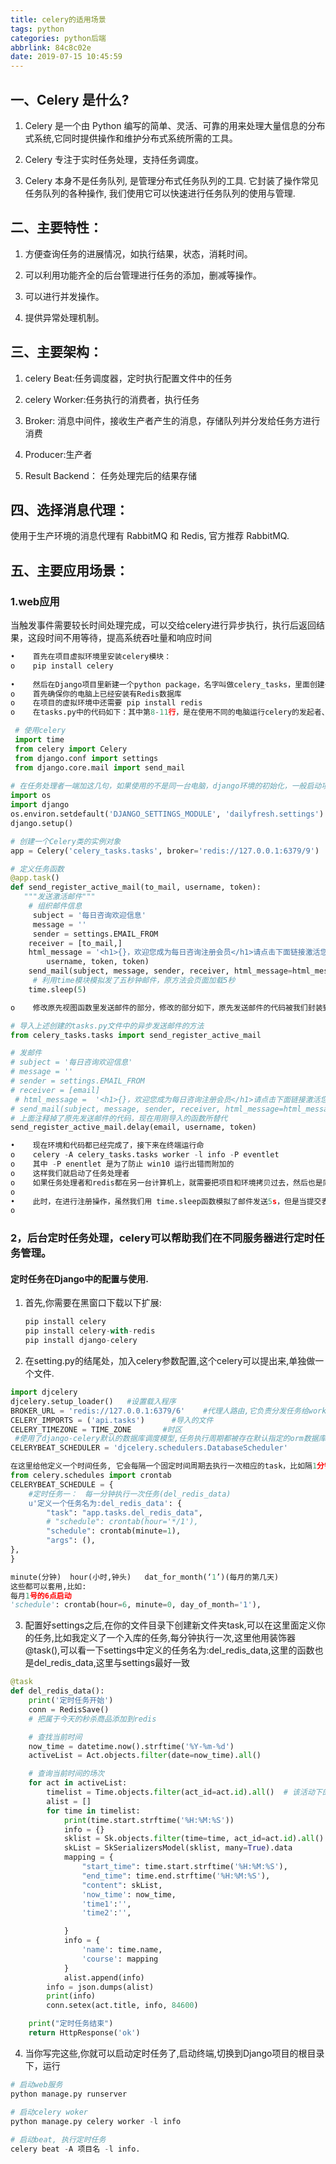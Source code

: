 ```yaml
---
title: celery的适用场景
tags: python
categories: python后端
abbrlink: 84c8c02e
date: 2019-07-15 10:45:59
---
```


一、Celery 是什么?
---
1. Celery 是一个由 Python 编写的简单、灵活、可靠的用来处理大量信息的分布式系统,它同时提供操作和维护分布式系统所需的工具。

2. Celery 专注于实时任务处理，支持任务调度。

3. Celery 本身不是任务队列, 是管理分布式任务队列的工具. 它封装了操作常见任务队列的各种操作, 我们使用它可以快速进行任务队列的使用与管理.

二、主要特性：
---
1. 方便查询任务的进展情况，如执行结果，状态，消耗时间。

2. 可以利用功能齐全的后台管理进行任务的添加，删减等操作。

3. 可以进行并发操作。

4. 提供异常处理机制。

三、主要架构：
---
1. celery Beat:任务调度器，定时执行配置文件中的任务

2. celery Worker:任务执行的消费者，执行任务

3. Broker: 消息中间件，接收生产者产生的消息，存储队列并分发给任务方进行消费

4. Producer:生产者

5. Result Backend： 任务处理完后的结果存储

四、选择消息代理：
---

使用于生产环境的消息代理有 RabbitMQ 和 Redis, 官方推荐 RabbitMQ.





五、主要应用场景：
---
### 1.web应用
当触发事件需要较长时间处理完成，可以交给celery进行异步执行，执行后返回结果，这段时间不用等待，提高系统吞吐量和响应时间
```python
•    首先在项目虚拟环境里安装celery模块： 
o    pip install celery
　
•    然后在Django项目里新建一个python package，名字叫做celery_tasks，里面创建一个python文件tasks.py
o    首先确保你的电脑上已经安装有Redis数据库
o    在项目的虚拟环境中还需要 pip install redis
o    在tasks.py中的代码如下：其中第8-11行，是在使用不同的电脑运行celery的发起者、中间人、中间人时所需要用到的，这里我都是在一台电脑上运行，所以完全可以不写

 # 使用celery
 import time
 from celery import Celery
 from django.conf import settings
 from django.core.mail import send_mail
  
# 在任务处理者一端加这几句，如果使用的不是同一台电脑，django环境的初始化，一般启动项目的一端不需要加
import os
import django
os.environ.setdefault('DJANGO_SETTINGS_MODULE', 'dailyfresh.settings')
django.setup()

# 创建一个Celery类的实例对象
app = Celery('celery_tasks.tasks', broker='redis://127.0.0.1:6379/9')

# 定义任务函数
@app.task()
def send_register_active_mail(to_mail, username, token):
   """发送激活邮件"""
    # 组织邮件信息
     subject = '每日咨询欢迎信息'
     message = ''
     sender = settings.EMAIL_FROM
    receiver = [to_mail,]
    html_message = '<h1>{}，欢迎您成为每日咨询注册会员</h1>请点击下面链接激活您的用户<br><a href="http:127.0.0.1:8000/user/active/{}">http:127.0.0.1:8000/user/active/{}</a>'.format(
        username, token, token)
    send_mail(subject, message, sender, receiver, html_message=html_message)
     # 利用time模块模拟发了五秒钟邮件，原方法会页面加载5秒
    time.sleep(5)

o    修改原先视图函数里发送邮件的部分，修改的部分如下，原先发送邮件的代码被我们封装到了tasks.py文件中的send_register_active_mail函数中

# 导入上述创建的tasks.py文件中的异步发送邮件的方法
from celery_tasks.tasks import send_register_active_mail

# 发邮件
# subject = '每日咨询欢迎信息'
# message = ''
# sender = settings.EMAIL_FROM
# receiver = [email]
 # html_message =  '<h1>{}，欢迎您成为每日咨询注册会员</h1>请点击下面链接激活您的用户<br><a href="http:127.0.0.1:8000/user/active/{}">http:127.0.0.1:8000/user/active/{}</a>'.format(username, token, token)
# send_mail(subject, message, sender, receiver, html_message=html_message)
# 上面注释掉了原先发送邮件的代码，现在用刚导入的函数所替代
send_register_active_mail.delay(email, username, token)    

•    现在环境和代码都已经完成了，接下来在终端运行命
o    celery -A celery_tasks.tasks worker -l info -P eventlet
o    其中 -P enentlet 是为了防止 win10 运行出错而附加的
o    这样我们就启动了任务处理者
o    如果任务处理者和redis都在另一台计算机上，就需要把项目和环境拷贝过去，然后也是同样的命令启动，不过在不同的计算机上就一定不能少了tasks.py中的8-11行的内容，因为tasks.py文件中的操作用到了Django项目中的一些配置
o     
•    此时，在进行注册操作，虽然我们用 time.sleep函数模拟了邮件发送5s，但是当提交表单的时候发送邮件的操作已经是去异步处理了，页面几乎是没有太多延迟进行了刷新，这里就不再演示了，以下是在进行注册操作时，终端打印的信息
o    


```
###  2，后台定时任务处理，celery可以帮助我们在不同服务器进行定时任务管理。
#### 定时任务在Django中的配置与使用.

1. 首先,你需要在黑窗口下载以下扩展:
```python
　　pip install celery
　　pip install celery-with-redis
　　pip install django-celery
```
2. 在setting.py的结尾处，加入celery参数配置,这个celery可以提出来,单独做一个文件.
```python
import djcelery
djcelery.setup_loader()   #设置载入程序
BROKER_URL = 'redis://127.0.0.1:6379/6'    #代理人路由,它负责分发任务给worker去执行,我们这用Redis作为broker(代理人)
CELERY_IMPORTS = ('api.tasks')      #导入的文件
CELERY_TIMEZONE = TIME_ZONE       #时区
 #使用了django-celery默认的数据库调度模型,任务执行周期都被存在默认指定的orm数据库中
CELERYBEAT_SCHEDULER = 'djcelery.schedulers.DatabaseScheduler'  

在这里给他定义一个时间任务, 它会每隔一个固定时间周期去执行一次相应的task，比如隔1分钟，是周期性任务
from celery.schedules import crontab
CELERYBEAT_SCHEDULE = {
    #定时任务一：　每一分钟执行一次任务(del_redis_data)
    u'定义一个任务名为:del_redis_data': {
        "task": "app.tasks.del_redis_data",
        # "schedule": crontab(hour='*/1'),
        "schedule": crontab(minute=1),
        "args": (),
},
}

minute(分钟)  hour(小时,钟头)   dat_for_month(‘1’)(每月的第几天)
这些都可以套用,比如:
每月1号的6点启动
'schedule': crontab(hour=6, minute=0, day_of_month='1'),
```

3. 配置好settings之后,在你的文件目录下创建新文件夹task,可以在这里面定义你的任务,比如我定义了一个入库的任务,每分钟执行一次,这里他用装饰器@task(),可以看一下settings中定义的任务名为:del_redis_data,这里的函数也是del_redis_data,这里与settings最好一致
```python
@task
def del_redis_data():
    print('定时任务开始')
    conn = RedisSave()
    # 把属于今天的秒杀商品添加到redis

    # 查找当前时间
    now_time = datetime.now().strftime('%Y-%m-%d')
    activeList = Act.objects.filter(date=now_time).all()

    # 查询当前时间的场次
    for act in activeList:
        timelist = Time.objects.filter(act_id=act.id).all()  # 该活动下的所有场次
        alist = []
        for time in timelist:
            print(time.start.strftime('%H:%M:%S'))
            info = {}
            sklist = Sk.objects.filter(time=time, act_id=act.id).all()
            skList = SkSerializersModel(sklist, many=True).data
            mapping = {
                "start_time": time.start.strftime('%H:%M:%S'),
                "end_time": time.end.strftime('%H:%M:%S'),
                "content": skList,
                'now_time': now_time,
                'time1':'',
                'time2':'',

            }
            info = {
                'name': time.name,
                'course': mapping
            }
            alist.append(info)
        info = json.dumps(alist)
        print(info)
        conn.setex(act.title, info, 84600)

    print("定时任务结束")
    return HttpResponse('ok')
```


4. 当你写完这些,你就可以启动定时任务了,启动终端,切换到Django项目的根目录下，运行
```python
# 启动web服务
python manage.py runserver 

# 启动celery woker
python manage.py celery worker -l info 
 
# 启动beat, 执行定时任务
celery beat -A 项目名 -l info.
```